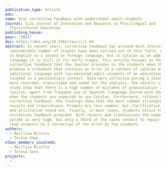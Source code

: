 ```yaml
---
publication_type: Article
eds: .
name: Oral corrective feedback with underschool adult students
journal: CLIL Journal of Innovation and Research in Plurilingual and
  Pluricultural Education
publishing_house: .
year: "2021"
doi: https://doi.org/10.5565/rev/clil.69
abstract: In recent years, corrective feedback has aroused much interest and a
  considerable number of studies have been carried out in this field, especially
  in English as a second or foreign language, but in Catalan as an additional
  language it is still in its early stages. This article focuses on the oral
  corrective feedback that the teacher provides to the students when they
  produce a statement that contains an error in a context of Catalan as an
  additional language with low-educated adult students of an educational center
  located in a penitentiary context. Data were collected during 5 lessons that
  were recorded, transcribed and coded for the analysis. The results of the
  study show that there is a high number of mistakes of pronunciation and
  lexicon, apart from frequent use of Spanish (language shared with the teacher)
  when the students are expected to use Catalan. Furthermore, related with oral
  corrective feedback, the findings show that the most common strategies are
  recasts and translations. Prompts are less common, but clarification requests
  and elicitation stand out. Finally, in most cases, students notice the oral
  corrective feedback provided. With recasts and translations the number of
  uptake is very high, but only a third of the cases conduct to repair. Prompts
  lead students to a correction of the error by the students.
authors:
  - Marilisa Birello
  - Teresa Sans
elbec_members_involved:
  - Marilisa Birello
  - Teresa Sans
projects:
  - .
---
```

